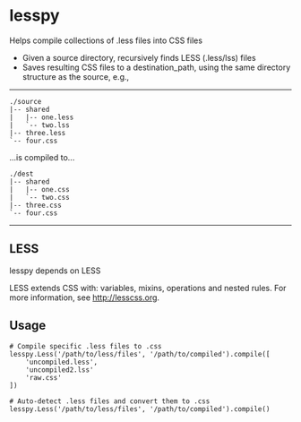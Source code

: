 lesspy
======
Helps compile collections of .less files into CSS files

* Given a source directory, recursively finds LESS (.less/lss) files
* Saves resulting CSS files to a destination_path, using the same
  directory structure as the source, e.g.,

---

    ./source
    |-- shared
    |   |-- one.less
    |   `-- two.lss
    |-- three.less
    `-- four.css

...is compiled to...

    ./dest
    |-- shared
    |   |-- one.css
    |   `-- two.css
    |-- three.css
    `-- four.css

---

LESS
----
lesspy depends on LESS

LESS extends CSS with: variables, mixins, operations and nested rules. For more information, see http://lesscss.org.

Usage
-----

    # Compile specific .less files to .css
    lesspy.Less('/path/to/less/files', '/path/to/compiled').compile([
        'uncompiled.less',
        'uncompiled2.lss'
        'raw.css'
    ])

    # Auto-detect .less files and convert them to .css
    lesspy.Less('/path/to/less/files', '/path/to/compiled').compile()
